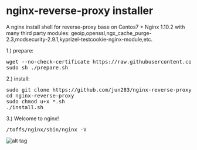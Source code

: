 # nginx-reverse-proxy installer
A nginx install shell for reverse-proxy base on Centos7 + Nginx 1.10.2 with many third party modules:
geoip,openssl,ngx_cache_purge-2.3,modsecurity-2.9.1,kyprizel-testcookie-nginx-module,etc.


1.) prepare:

<pre>
wget --no-check-certificate https://raw.githubusercontent.com/jun283/nginx-reverse-proxy/master/prepare.sh 
sudo sh ./prepare.sh 
</pre>

2.) install:

<pre>
sudo git clone https://github.com/jun283/nginx-reverse-proxy.git
cd nginx-reverse-proxy
sudo chmod u+x *.sh 
./install.sh
</pre>


3.) Welcome to nginx!

<pre>
/toffs/nginx/sbin/nginx -V
</pre>

![alt tag](https://cloud.githubusercontent.com/assets/5975212/23941029/26a65f8a-09a2-11e7-822b-ad3529c621cc.png)
